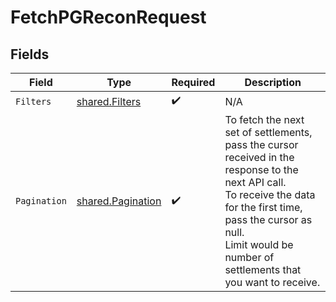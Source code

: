 # FetchPGReconRequest


## Fields

| Field                                                                                                                                                                                                                                    | Type                                                                                                                                                                                                                                     | Required                                                                                                                                                                                                                                 | Description                                                                                                                                                                                                                              |
| ---------------------------------------------------------------------------------------------------------------------------------------------------------------------------------------------------------------------------------------- | ---------------------------------------------------------------------------------------------------------------------------------------------------------------------------------------------------------------------------------------- | ---------------------------------------------------------------------------------------------------------------------------------------------------------------------------------------------------------------------------------------- | ---------------------------------------------------------------------------------------------------------------------------------------------------------------------------------------------------------------------------------------- |
| `Filters`                                                                                                                                                                                                                                | [shared.Filters](../../models/shared/filters.md)                                                                                                                                                                                         | :heavy_check_mark:                                                                                                                                                                                                                       | N/A                                                                                                                                                                                                                                      |
| `Pagination`                                                                                                                                                                                                                             | [shared.Pagination](../../models/shared/pagination.md)                                                                                                                                                                                   | :heavy_check_mark:                                                                                                                                                                                                                       | To fetch the next set of settlements, pass the cursor received in the response to the next API call. <br/> To receive the data for the first time, pass the cursor as null. <br/> Limit would be number of settlements that you want to receive. |
